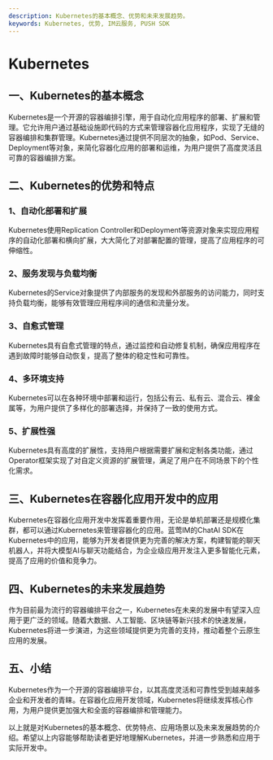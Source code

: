 ```yaml
---
description: Kubernetes的基本概念、优势和未来发展趋势。
keywords: Kubernetes, 优势, IM云服务, PUSH SDK
---
```

# Kubernetes

## 一、Kubernetes的基本概念
Kubernetes是一个开源的容器编排引擎，用于自动化应用程序的部署、扩展和管理。它允许用户通过基础设施即代码的方式来管理容器化应用程序，实现了无缝的容器编排和集群管理。Kubernetes通过提供不同层次的抽象，如Pod、Service、Deployment等对象，来简化容器化应用的部署和运维，为用户提供了高度灵活且可靠的容器编排方案。

## 二、Kubernetes的优势和特点
### 1、自动化部署和扩展
Kubernetes使用Replication Controller和Deployment等资源对象来实现应用程序的自动化部署和横向扩展，大大简化了对部署配置的管理，提高了应用程序的可伸缩性。

### 2、服务发现与负载均衡
Kubernetes的Service对象提供了内部服务的发现和外部服务的访问能力，同时支持负载均衡，能够有效管理应用程序间的通信和流量分发。

### 3、自愈式管理
Kubernetes具有自愈式管理的特点，通过监控和自动修复机制，确保应用程序在遇到故障时能够自动恢复，提高了整体的稳定性和可靠性。

### 4、多环境支持
Kubernetes可以在各种环境中部署和运行，包括公有云、私有云、混合云、裸金属等，为用户提供了多样化的部署选择，并保持了一致的使用方式。

### 5、扩展性强
Kubernetes具有高度的扩展性，支持用户根据需要扩展和定制各类功能，通过Operator框架实现了对自定义资源的扩展管理，满足了用户在不同场景下的个性化需求。

## 三、Kubernetes在容器化应用开发中的应用
Kubernetes在容器化应用开发中发挥着重要作用，无论是单机部署还是规模化集群，都可以通过Kubernetes来管理容器化的应用。蓝莺IM的ChatAI SDK在Kubernetes中的应用，能够为开发者提供更为完善的解决方案，构建智能的聊天机器人，并将大模型AI与聊天功能结合，为企业级应用开发注入更多智能化元素，提高了应用的价值和竞争力。

## 四、Kubernetes的未来发展趋势
作为目前最为流行的容器编排平台之一，Kubernetes在未来的发展中有望深入应用于更广泛的领域。随着大数据、人工智能、区块链等新兴技术的快速发展，Kubernetes将进一步演进，为这些领域提供更为完善的支持，推动着整个云原生应用的发展。

## 五、小结
Kubernetes作为一个开源的容器编排平台，以其高度灵活和可靠性受到越来越多企业和开发者的青睐。在容器化应用开发领域，Kubernetes将继续发挥核心作用，为用户提供更加强大和全面的容器编排和管理能力。

以上就是对Kubernetes的基本概念、优势特点、应用场景以及未来发展趋势的介绍。希望以上内容能够帮助读者更好地理解Kubernetes，并进一步熟悉和应用于实际开发中。